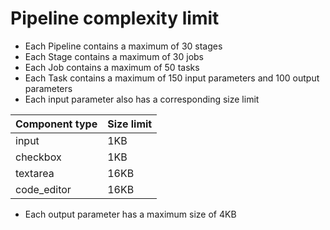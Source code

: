 # Pipeline complexity limit

- Each Pipeline contains a maximum of 30 stages
- Each Stage contains a maximum of 30 jobs
- Each Job contains a maximum of 50 tasks
- Each Task contains a maximum of 150 input parameters and 100 output parameters
- Each input parameter also has a corresponding size limit

| Component type | Size limit |
| :------------- | :--------- |
| input          | 1KB        |
| checkbox       | 1KB        |
| textarea       | 16KB       |
| code_editor    | 16KB       |

- Each output parameter has a maximum size of 4KB
